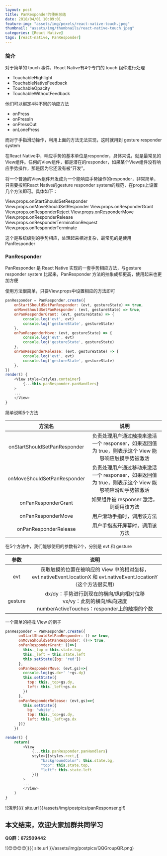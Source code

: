 ```yaml
---
layout: post
title: PanResponder的使用总结
date: 2018/04/01 10:09:01
feature-img: "assets/img/pexels/react-native-touch.jpeg"
thumbnail: "assets/img/thumbnails/react-native-touch.jpeg"
categories: [React Native]
tags: [react-native, PanResponder]
---
```


### 简介
对于简单的 touch 事件，React Native有4个专门的 touch 组件进行处理

- TouchableHighlight
- TouchableNativeFeedback
- TouchableOpacity
- TouchableWithoutFeedback

他们可以绑定4种不同的响应方法

- onPress
- onPressIn
- onPressOut
- onLonePress

而对于手指滑动操作，利用上面的方法无法实现，这时就用到 gesture responder system

在React Native中，响应手势的基本单位是responder，具体来说，就是最常见的View组件。任何的View组件，都是潜在的responder，如果某个View组件没有响应手势操作，那是因为它还没有被“开发”。

将一个普通的View组件开发成为一个能响应手势操作的responder，非常简单，只需要按照React Native的gesture responder system的规范，在props上设置几个方法即可。具体如下：

View.props.onStartShouldSetResponder
View.props.onMoveShouldSetResponder
View.props.onResponderGrant
View.props.onResponderReject
View.props.onResponderMove
View.props.onResponderRelease
View.props.onResponderTerminationRequest
View.props.onResponderTerminate

这个是系统级别的手势相应，处理起来相对复杂，最常见的是使用 PanResponder

### PanResponder

PanResponder 是 React Native 实现的一套手势相应方法，与gesture responder system 比起来，PanResponder 方法的抽象成都更高，使用起来也更加方便

使用方法很简单，只要View.props中设置相应的方法即可

```javascript
panResponder = PanResponder.create({
    onStartShouldSetPanResponder: (evt, gestureState) => true,
    onMoveShouldSetPanResponder: (evt, gestureState) => true,
    onPanResponderGrant: (evt, gestureState) => {
        console.log('evt', evt)    
        console.log('gestureState', gestureState)
    },
    onPanResponderMove: (evt, gestureState) => {
        console.log('evt', evt)    
        console.log('gestureState', gestureState)
    },
    onPanResponderRelease: (evt, gestureState) => {
        console.log('evt', evt)    
        console.log('gestureState', gestureState)
    },
})
render() {
    <View style={styles.container}
        {...this.panResponder.panHandlers}
    > 
    ...
    </View>
}
```

简单说明5个方法

| 方法名 | 说明 |
| :-: | :-: |
| onStartShouldSetPanResponder | 负责处理用户通过触摸来激活一个 responser，如果返回值为 true，则表示这个 View 能够响应触摸手势被激活 |
| onMoveShouldSetPanResponder | 负责处理用户通过移动来激活一个 responser，如果返回值为 true，则表示这个 View 能够响应滑动手势被激活 |
| onPanResponderGrant | 如果组件被 responser 激活，则调用该方法 |
| onPanResponderMove | 用户滑动手指时，调用该方法 |
| onPanResponderRelease | 用户手指离开屏幕时，调用该方法 |

在5个方法中，我们能够使用的参数有2个，分别是 evt 和 gesture

| 参数 | 说明 |
| :-: | :-: |
| evt | 获取触摸的位置在被响应的 View 中的相对坐标，evt.nativeEvent.locationX 和 evt.nativeEvent.locationY（这个方法很实用） |
| gesture | dx/dy：手势进行到现在的横向/纵向相对位移<br> vx/vy：此刻的横向/纵向速度<br> numberActiveTouches：responder上的触摸的个数 |

一个简单的拖拽 View 的例子

```javascript
panResponder = PanResponder.create({
      onStartShouldSetPanResponder: () => true,
      onMoveShouldSetPanResponder: ()=> true,
      onPanResponderGrant: ()=>{
        this._top = this.state.top
        this._left = this.state.left
        this.setState({bg: 'red'})
      },
      onPanResponderMove: (evt,gs)=>{
        console.log(gs.dx+' '+gs.dy)
        this.setState({
          top: this._top+gs.dy,
          left: this._left+gs.dx
        })
      },
      onPanResponderRelease: (evt,gs)=>{
        this.setState({
          bg: 'white',
          top: this._top+gs.dy,
          left: this._left+gs.dx
      })}
    })

render() {
    return(
        <View
            {...this.panResponder.panHandlers}
            style={[styles.rect,{
                "backgroundColor": this.state.bg,
                "top": this.state.top,
                "left": this.state.left
            }]}
        >
        ...
        </View>
    )
}
```

![演示]({{ site.url }}/assets/img/postpics/panResponser.gif)

## 本文结束，欢迎大家加群共同学习

**QQ群：672509442**

![😊😊😊😊]({{ site.url }}/assets/img/postpics/QQGroupQR.png)
